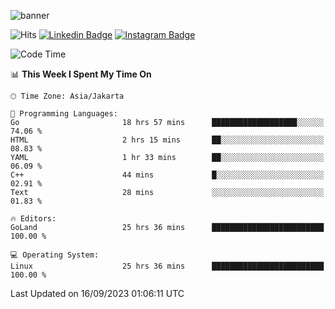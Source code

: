 ![banner](https://readme-typing-svg.herokuapp.com/?lines=Hello,+There!+👋;This+is+ryanbekhen....;Nice+to+meet+you!&center=false)

![Hits](https://hits.seeyoufarm.com/api/count/incr/badge.svg?url=https%3A%2F%2Fgithub.com%2Fryanbekhen%2Fhit-counter&count_bg=%2379C83D&title_bg=%23555555&icon=github.svg&icon_color=%23E7E7E7&title=Provile+views&edge_flat=true)
[![Linkedin Badge](https://img.shields.io/badge/-LinkedIn-0e76a8?style=flat-square&logo=Linkedin&logoColor=white)](https://linkedin.com/in/ryanbekhen)
[![Instagram Badge](https://img.shields.io/badge/-Instagram-e4405f?style=flat-square&logo=Instagram&logoColor=white)](https://instagram.com/ryanbekhen.dev/)

<!--START_SECTION:waka-->
![Code Time](http://img.shields.io/badge/Code%20Time-572%20hrs%2019%20mins-blue)

📊 **This Week I Spent My Time On** 

```text
🕑︎ Time Zone: Asia/Jakarta

💬 Programming Languages: 
Go                       18 hrs 57 mins      ███████████████████░░░░░░   74.06 % 
HTML                     2 hrs 15 mins       ██░░░░░░░░░░░░░░░░░░░░░░░   08.83 % 
YAML                     1 hr 33 mins        ██░░░░░░░░░░░░░░░░░░░░░░░   06.09 % 
C++                      44 mins             █░░░░░░░░░░░░░░░░░░░░░░░░   02.91 % 
Text                     28 mins             ░░░░░░░░░░░░░░░░░░░░░░░░░   01.83 % 

🔥 Editors: 
GoLand                   25 hrs 36 mins      █████████████████████████   100.00 % 

💻 Operating System: 
Linux                    25 hrs 36 mins      █████████████████████████   100.00 % 
```


 Last Updated on 16/09/2023 01:06:11 UTC
<!--END_SECTION:waka-->
